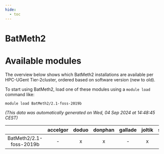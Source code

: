 ```yaml
---
hide:
  - toc
---
```


BatMeth2
========

# Available modules


The overview below shows which BatMeth2 installations are available per HPC-UGent Tier-2cluster, ordered based on software version (new to old).

To start using BatMeth2, load one of these modules using a `module load` command like:

```shell
module load BatMeth2/2.1-foss-2019b
```

*(This data was automatically generated on Wed, 04 Sep 2024 at 14:48:45 CEST)*  

| |accelgor|doduo|donphan|gallade|joltik|shinx|skitty|
| :---: | :---: | :---: | :---: | :---: | :---: | :---: | :---: |
|BatMeth2/2.1-foss-2019b|-|x|x|-|x|-|x|
